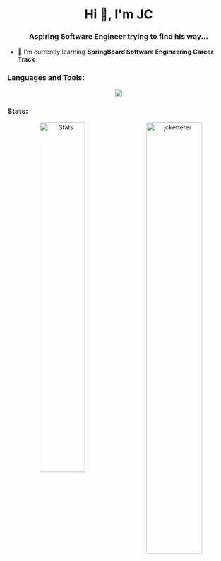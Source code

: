 <h1 align="center">Hi 👋, I'm JC</h1>
<h3 align="center">Aspiring Software Engineer trying to find his way...</h3>

- 🌱 I’m currently learning **SpringBoard Software Engineering Career Track**

<p align="center">
</p>

<h3 align="left">Languages and Tools:</h3>
<p align="center">
  <img src="https://img.shields.io/badge/-ReactJS-%2320232a.svg?logo=react&logoColor=%2361DAFB&style=for-the-badge" /img>
</p>



<h3>Stats:</h3>
<p align="center">
  <img width="45%" src="https://github-readme-stats.vercel.app/api/top-langs?username=jcketterer&show_icons=true&theme=vue-dark&locale=en&layout=compact" alt="Stats" />
  <img align="right" width="50%" src="https://github-readme-stats.vercel.app/api?username=jcketterer&show_icons=true&theme=vue-dark&locale=en" alt="jcketterer" />
</p>

